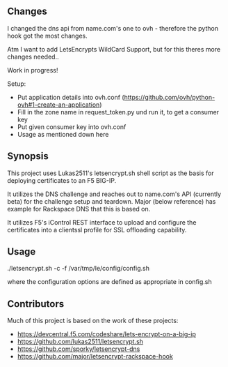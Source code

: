 ## Changes

I changed the dns api from name.com's one to ovh - therefore the python hook got the most changes.

Atm I want to add LetsEncrypts WildCard Support, but for this theres more changes needed..

Work in progress!

Setup:
- Put application details into ovh.conf (https://github.com/ovh/python-ovh#1-create-an-application)
- Fill in the zone name in request_token.py und run it, to get a consumer key
- Put given consumer key into ovh.conf
- Usage as mentioned down here

## Synopsis

This project uses Lukas2511's letsencrypt.sh shell script as the basis for deploying certificates to an F5 BIG-IP.

It utilizes the DNS challenge and reaches out to name.com's API (currently beta) for the challenge setup and teardown. Major (below reference) has example for Rackspace DNS that this is based on.

It utilizes F5's iControl REST interface to upload and configure the certificates into a clientssl profile for SSL offloading capability.

## Usage

./letsencrypt.sh -c -f /var/tmp/le/config/config.sh

where the configuration options are defined as appropriate in config.sh

## Contributors

Much of this project is based on the work of these projects:

* https://devcentral.f5.com/codeshare/lets-encrypt-on-a-big-ip
* https://github.com/lukas2511/letsencrypt.sh
* https://github.com/sporky/letsencrypt-dns
* https://github.com/major/letsencrypt-rackspace-hook
